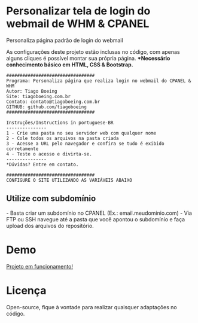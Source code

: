 # Personalizar tela de login do webmail de WHM & CPANEL
Personaliza página padrão de login do webmail

As configurações deste projeto estão inclusas no código, com apenas alguns cliques é possível montar sua própria página.
<b>*Necessário conhecimento básico em HTML, CSS & Bootstrap.</b>

	#################################
	Programa: Personaliza página que realiza login no webmail do CPANEL & WHM
	Autor: Tiago Boeing
	Site: tiagoboeing.com.br
	Contato: contato@tiagoboeing.com.br
	GITHUB: github.com/tiagoboeing
	#################################

	Instruções/Instructions in portuguese-BR
	---------------
	1 - Crie uma pasta no seu servidor web com qualquer nome
	2 - Cole todos os arquivos na pasta criada
	3 - Acesse a URL pelo navegador e confira se tudo é exibido corretamente
	4 - Teste o acesso e divirta-se.
	---------------
	*Dúvidas? Entre em contato.

	#################################
	CONFIGURE O SITE UTILIZANDO AS VARIÁVEIS ABAIXO
	
	
<h2>Utilize com subdomínio</h2>
- Basta criar um subdomínio no CPANEL (Ex.: email.meudominio.com)
- Via FTP ou SSH navegue até a pasta que você apontou o subdomínio e faça upload dos arquivos do repositório.

<h1>Demo</h1>
<a href="http://jsfiddle.net/tiagoboeing/rc151zfa/8/embedded/result,html/" target="_blank">Projeto em funcionamento!</a>

<h1>Licença</h1>
Open-source, fique à vontade para realizar quaisquer adaptações no código.
